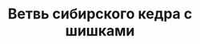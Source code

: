 ---
title: 'Ветвь сибирского кедра с шишками'
location: 'Красноярское водохранилище на реке Енисей'
categories: [as-the-first-settlers]
tags: [all, 2016]
---